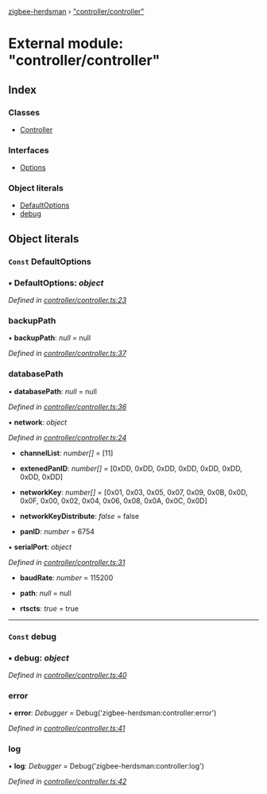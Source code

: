 [zigbee-herdsman](../README.md) › ["controller/controller"](_controller_controller_.md)

# External module: "controller/controller"

## Index

### Classes

* [Controller](../classes/_controller_controller_.controller.md)

### Interfaces

* [Options](../interfaces/_controller_controller_.options.md)

### Object literals

* [DefaultOptions](_controller_controller_.md#const-defaultoptions)
* [debug](_controller_controller_.md#const-debug)

## Object literals

### `Const` DefaultOptions

### ▪ **DefaultOptions**: *object*

*Defined in [controller/controller.ts:23](https://github.com/Koenkk/zigbee-herdsman/blob/master/src/controller/controller.ts#L23)*

###  backupPath

• **backupPath**: *null* =  null

*Defined in [controller/controller.ts:37](https://github.com/Koenkk/zigbee-herdsman/blob/master/src/controller/controller.ts#L37)*

###  databasePath

• **databasePath**: *null* =  null

*Defined in [controller/controller.ts:36](https://github.com/Koenkk/zigbee-herdsman/blob/master/src/controller/controller.ts#L36)*

▪ **network**: *object*

*Defined in [controller/controller.ts:24](https://github.com/Koenkk/zigbee-herdsman/blob/master/src/controller/controller.ts#L24)*

* **channelList**: *number[]* =  [11]

* **extenedPanID**: *number[]* =  [0xDD, 0xDD, 0xDD, 0xDD, 0xDD, 0xDD, 0xDD, 0xDD]

* **networkKey**: *number[]* =  [0x01, 0x03, 0x05, 0x07, 0x09, 0x0B, 0x0D, 0x0F, 0x00, 0x02, 0x04, 0x06, 0x08, 0x0A, 0x0C, 0x0D]

* **networkKeyDistribute**: *false* = false

* **panID**: *number* = 6754

▪ **serialPort**: *object*

*Defined in [controller/controller.ts:31](https://github.com/Koenkk/zigbee-herdsman/blob/master/src/controller/controller.ts#L31)*

* **baudRate**: *number* = 115200

* **path**: *null* =  null

* **rtscts**: *true* = true

___

### `Const` debug

### ▪ **debug**: *object*

*Defined in [controller/controller.ts:40](https://github.com/Koenkk/zigbee-herdsman/blob/master/src/controller/controller.ts#L40)*

###  error

• **error**: *Debugger* =  Debug('zigbee-herdsman:controller:error')

*Defined in [controller/controller.ts:41](https://github.com/Koenkk/zigbee-herdsman/blob/master/src/controller/controller.ts#L41)*

###  log

• **log**: *Debugger* =  Debug('zigbee-herdsman:controller:log')

*Defined in [controller/controller.ts:42](https://github.com/Koenkk/zigbee-herdsman/blob/master/src/controller/controller.ts#L42)*
